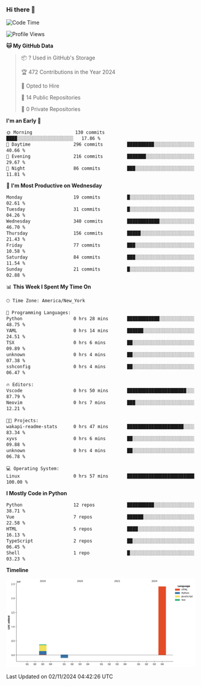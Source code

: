 ### Hi there 👋

<!--
**xyvs/xyvs** is a ✨ _special_ ✨ repository because its `README.md` (this file) appears on your GitHub profile.

Here are some ideas to get you started:

- 🔭 I’m currently working on ...
- 🌱 I’m currently learning ...
- 👯 I’m looking to collaborate on ...
- 🤔 I’m looking for help with ...
- 💬 Ask me about ...
- 📫 How to reach me: ...
- 😄 Pronouns: ...
- ⚡ Fun fact: ...
-->

<!--START_SECTION:waka-->
![Code Time](http://img.shields.io/badge/Code%20Time-0%20hrs%2057%20mins-blue)

![Profile Views](http://img.shields.io/badge/Profile%20Views-0-blue)

**🐱 My GitHub Data** 

> 📦 ? Used in GitHub's Storage 
 > 
> 🏆 472 Contributions in the Year 2024
 > 
> 💼 Opted to Hire
 > 
> 📜 14 Public Repositories 
 > 
> 🔑 0 Private Repositories 
 > 
**I'm an Early 🐤** 

```text
🌞 Morning                130 commits         ████░░░░░░░░░░░░░░░░░░░░░   17.86 % 
🌆 Daytime                296 commits         ██████████░░░░░░░░░░░░░░░   40.66 % 
🌃 Evening                216 commits         ███████░░░░░░░░░░░░░░░░░░   29.67 % 
🌙 Night                  86 commits          ███░░░░░░░░░░░░░░░░░░░░░░   11.81 % 
```
📅 **I'm Most Productive on Wednesday** 

```text
Monday                   19 commits          █░░░░░░░░░░░░░░░░░░░░░░░░   02.61 % 
Tuesday                  31 commits          █░░░░░░░░░░░░░░░░░░░░░░░░   04.26 % 
Wednesday                340 commits         ████████████░░░░░░░░░░░░░   46.70 % 
Thursday                 156 commits         █████░░░░░░░░░░░░░░░░░░░░   21.43 % 
Friday                   77 commits          ███░░░░░░░░░░░░░░░░░░░░░░   10.58 % 
Saturday                 84 commits          ███░░░░░░░░░░░░░░░░░░░░░░   11.54 % 
Sunday                   21 commits          █░░░░░░░░░░░░░░░░░░░░░░░░   02.88 % 
```


📊 **This Week I Spent My Time On** 

```text
🕑︎ Time Zone: America/New_York

💬 Programming Languages: 
Python                   0 hrs 28 mins       ████████████░░░░░░░░░░░░░   48.75 % 
YAML                     0 hrs 14 mins       ██████░░░░░░░░░░░░░░░░░░░   24.51 % 
TSX                      0 hrs 6 mins        ██░░░░░░░░░░░░░░░░░░░░░░░   09.89 % 
unknown                  0 hrs 4 mins        ██░░░░░░░░░░░░░░░░░░░░░░░   07.38 % 
sshconfig                0 hrs 4 mins        ██░░░░░░░░░░░░░░░░░░░░░░░   06.47 % 

🔥 Editors: 
Vscode                   0 hrs 50 mins       ██████████████████████░░░   87.79 % 
Neovim                   0 hrs 7 mins        ███░░░░░░░░░░░░░░░░░░░░░░   12.21 % 

🐱‍💻 Projects: 
wakapi-readme-stats      0 hrs 47 mins       █████████████████████░░░░   83.34 % 
xyvs                     0 hrs 6 mins        ██░░░░░░░░░░░░░░░░░░░░░░░   09.88 % 
unknown                  0 hrs 4 mins        ██░░░░░░░░░░░░░░░░░░░░░░░   06.78 % 

💻 Operating System: 
Linux                    0 hrs 57 mins       █████████████████████████   100.00 % 
```

**I Mostly Code in Python** 

```text
Python                   12 repos            ██████████░░░░░░░░░░░░░░░   38.71 % 
Vue                      7 repos             ██████░░░░░░░░░░░░░░░░░░░   22.58 % 
HTML                     5 repos             ████░░░░░░░░░░░░░░░░░░░░░   16.13 % 
TypeScript               2 repos             ██░░░░░░░░░░░░░░░░░░░░░░░   06.45 % 
Shell                    1 repo              █░░░░░░░░░░░░░░░░░░░░░░░░   03.23 % 
```



**Timeline**

![Lines of Code chart](https://raw.githubusercontent.com/xyvs/xyvs/main/assets/bar_graph.png)


 Last Updated on 02/11/2024 04:42:26 UTC
<!--END_SECTION:waka-->

